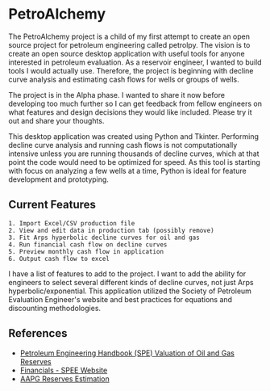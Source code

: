 # PetroAlchemy
The PetroAlchemy project is a child of my first attempt to create an open source project for petroleum engineering called petrolpy. The vision is to create an open source desktop application with useful tools for anyone interested in petroleum evaluation. As a reservoir engineer, I wanted to build tools I would actually use. Therefore, the project is beginning with decline curve analysis and estimating cash flows for wells or groups of wells.

The project is in the Alpha phase. I wanted to share it now before developing too much further so I can get feedback from fellow engineers on what features and design decisions they would like included. Please try it out and share your thoughts.

This desktop application was created using Python and Tkinter. Performing decline curve analysis and running cash flows is not computationally intensive unless you are running thousands of decline curves, which at that point the code would need to be optimized for speed. As this tool is starting with focus on analyzing a few wells at a time, Python is ideal for feature development and prototyping.

## Current Features

    1. Import Excel/CSV production file
    2. View and edit data in production tab (possibly remove)
    3. Fit Arps hyperbolic decline curves for oil and gas
    4. Run financial cash flow on decline curves
    5. Preview monthly cash flow in application
    6. Output cash flow to excel

I have a list of features to add to the project. I want to add the ability for engineers to select several different kinds of decline curves, not just Arps hyperbolic/exponential. This application utilized the Society of Petroleum Evaluation Engineer's website and best practices for equations and discounting methodologies.

## References

- [Petroleum Engineering Handbook (SPE) Valuation of Oil and Gas Reserves](https://petrowiki.org/PEH:Valuation_of_Oil_and_Gas_Reserves)
- [Financials - SPEE Website](https://spee.org/resources/recommended-evaluation-practices-reps)
- [AAPG Reserves Estimation](https://wiki.aapg.org/Reserves_estimation)
